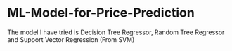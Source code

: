 # ML-Model-for-Price-Prediction
The model I have tried is Decision Tree Regressor, Random Tree Regressor and Support Vector Regression (From SVM)

